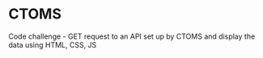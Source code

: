 # CTOMS
Code challenge - GET request to an API set up by CTOMS and display the data using HTML, CSS, JS

